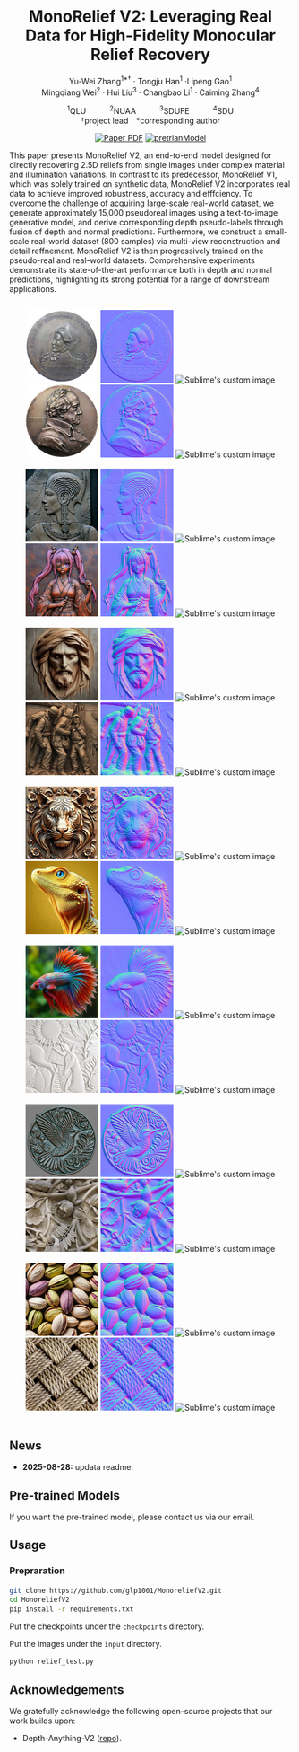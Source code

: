<div align="center">
<h1>MonoRelief V2: Leveraging Real Data for High-Fidelity Monocular Relief Recovery
</h1>

Yu-Wei Zhang<sup>1*&dagger;</sup> · Tongju Han<sup>1</sup> ·Lipeng Gao<sup>1</sup>
<br>
Mingqiang Wei<sup>2</sup> · Hui Liu<sup>3</sup> · Changbao Li<sup>1</sup> · Caiming Zhang<sup>4</sup>

<sup>1</sup>QLU&emsp;&emsp;&emsp;<sup>2</sup>NUAA&emsp;&emsp;&emsp;<sup>3</sup>SDUFE&emsp;&emsp;&emsp;<sup>4</sup>SDU
<br>
&dagger;project lead&emsp;*corresponding author

<a href="https://arxiv.org/abs/2508.19555v1"><img src='https://img.shields.io/badge/arXiv-Monorelief V2-red' alt='Paper PDF'></a>
<a href='Todo'><img src='https://img.shields.io/badge/pretrianModel(Todo)-Monorelief V2-green' alt='pretrianModel'></a>


<p align="left">This paper presents MonoRelief V2, an end-to-end model designed for directly recovering 2.5D reliefs from single images under complex material and illumination variations. In contrast to its predecessor, MonoRelief V1, which was solely trained on synthetic data, MonoRelief V2 incorporates real data to achieve improved robustness, accuracy and efffciency. To overcome the challenge of acquiring large-scale real-world dataset, we generate approximately 15,000 pseudoreal images using a text-to-image generative model, and derive corresponding depth pseudo-labels through fusion of depth and normal predictions. Furthermore, we construct a small-scale real-world dataset (800 samples) via multi-view reconstruction and detail reffnement. MonoRelief V2 is then progressively trained on the pseudo-real and real-world datasets. Comprehensive experiments demonstrate its state-of-the-art performance both in depth and normal predictions, highlighting its strong potential for a range of downstream applications. </p>

## 
<center class="half">
<img src="assets/g1.jpg" width="130"/>
<img src="assets/g1_n.jpg" width="130"/>
<img src="assets/g1.gif?raw=true" alt="Sublime's custom image" width="130"/>
<img src="assets/g2.png" width="130"/>
<img src="assets/g2_n.jpg" width="130"/>
<img src="assets/g2.gif?raw=true" alt="Sublime's custom image" width="130"/>
</center><br>

<center class="half">
<img src="assets/g3.jpg" width="130"/>
<img src="assets/g3_n.jpg" width="130"/>
<img src="assets/g3.gif?raw=true" alt="Sublime's custom image" width="130"/>
<img src="assets/g4.png" width="130"/>
<img src="assets/g4_n.jpg" width="130"/>
<img src="assets/g4.gif?raw=true" alt="Sublime's custom image" width="130"/>
</center><br>

<center class="half">
<img src="assets/g5.jpg" width="130"/>
<img src="assets/g5_n.jpg" width="130"/>
<img src="assets/g5.gif?raw=true" alt="Sublime's custom image" width="130"/>
<img src="assets/g6.jpg" width="130"/>
<img src="assets/g6_n.jpg" width="130"/>
<img src="assets/g6.gif?raw=true" alt="Sublime's custom image" width="130"/>
</center><br>

<center class="half">
<img src="assets/g7.png" width="130"/>
<img src="assets/g7_n.jpg" width="130"/>
<img src="assets/g7.gif?raw=true" alt="Sublime's custom image" width="130"/>
<img src="assets/g8.jpg" width="130"/>
<img src="assets/g8_n.jpg" width="130"/>
<img src="assets/g8.gif?raw=true" alt="Sublime's custom image" width="130"/>
</center><br>

<center class="half">
<img src="assets/g9.jpg" width="130"/>
<img src="assets/g9_n.jpg" width="130"/>
<img src="assets/g9.gif?raw=true" alt="Sublime's custom image" width="130"/>
<img src="assets/g10.jpg" width="130"/>
<img src="assets/g10_n.jpg" width="130"/>
<img src="assets/g10.gif?raw=true" alt="Sublime's custom image" width="130"/>
</center><br>

<center class="half">
<img src="assets/g11.jpg" width="130"/>
<img src="assets/g11_n.jpg" width="130"/>
<img src="assets/g11.gif?raw=true" alt="Sublime's custom image" width="130"/>
<img src="assets/g12.jpg" width="130"/>
<img src="assets/g12_n.jpg" width="130"/>
<img src="assets/g12.gif?raw=true" alt="Sublime's custom image" width="130"/>  
</center><br>

<center class="half">
<img src="assets/g13.jpg" width="130"/>
<img src="assets/g13_n.jpg" width="130"/>
<img src="assets/g13.gif?raw=true" alt="Sublime's custom image" width="130"/>
<img src="assets/g14.jpg" width="130"/>
<img src="assets/g14_n.jpg" width="130"/>
<img src="assets/g14.gif?raw=true" alt="Sublime's custom image" width="130"/>  
</center><br>

<div align="left">
  
## News
- **2025-08-28:** updata readme.

## Pre-trained Models

If you want the pre-trained model, please contact us via our email.

## Usage

### Prepraration

```bash
git clone https://github.com/glp1001/MonoreliefV2.git
cd MonoreliefV2
pip install -r requirements.txt
```

Put the checkpoints under the `checkpoints` directory.

Put the images under the `input` directory.
```bash
python relief_test.py
```
## Acknowledgements

We gratefully acknowledge the following open-source projects that our work builds upon:
- Depth-Anything-V2 ([repo](https://depth-anything-v2.github.io/)).
<p>
